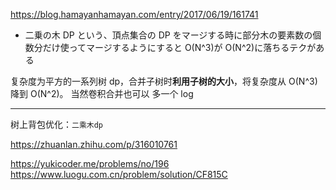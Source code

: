https://blog.hamayanhamayan.com/entry/2017/06/19/161741

- 二乗の木 DP という、頂点集合の DP をマージする時に部分木の要素数の個数分だけ使ってマージするようにすると O(N^3)が O(N^2)に落ちるテクがある

复杂度为平方的一系列树 dp，合并子树时**利用子树的大小**，将复杂度从 O(N^3) 降到 O(N^2)。
当然卷积合并也可以 多一个 log

---

树上背包优化：`二乘木dp`

https://zhuanlan.zhihu.com/p/316010761

https://yukicoder.me/problems/no/196
https://www.luogu.com.cn/problem/solution/CF815C
